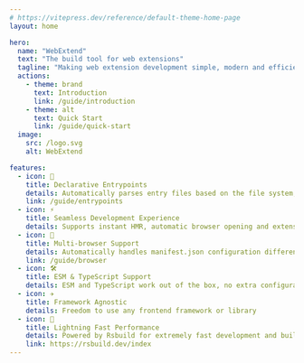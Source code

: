 ```yaml
---
# https://vitepress.dev/reference/default-theme-home-page
layout: home

hero:
  name: "WebExtend"
  text: "The build tool for web extensions"
  tagline: "Making web extension development simple, modern and efficient."
  actions:
    - theme: brand
      text: Introduction
      link: /guide/introduction
    - theme: alt
      text: Quick Start
      link: /guide/quick-start
  image:
    src: /logo.svg
    alt: WebExtend

features:
  - icon: 📝
    title: Declarative Entrypoints
    details: Automatically parses entry files based on the file system, reducing manifest.json configuration burden
    link: /guide/entrypoints
  - icon: ⚡️
    title: Seamless Development Experience
    details: Supports instant HMR, automatic browser opening and extension running
  - icon: 🧭
    title: Multi-browser Support
    details: Automatically handles manifest.json configuration differences for easy multi-browser support
    link: /guide/browser
  - icon: 🛠️
    title: ESM & TypeScript Support
    details: ESM and TypeScript work out of the box, no extra configuration needed
  - icon: ✈️
    title: Framework Agnostic
    details: Freedom to use any frontend framework or library
  - icon: 🚀
    title: Lightning Fast Performance
    details: Powered by Rsbuild for extremely fast development and building
    link: https://rsbuild.dev/index
---
```

